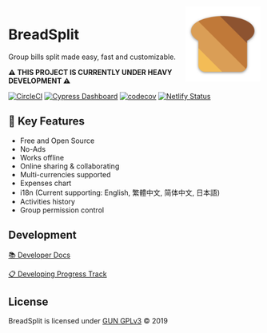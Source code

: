 <img src='./client/static/img/png/android-chrome-192x192.png' width='150' align='right'>

# BreadSplit

Group bills split made easy, fast and customizable.

**⚠ THIS PROJECT IS CURRENTLY UNDER HEAVY DEVELOPMENT ⚠**

[![CircleCI](https://circleci.com/gh/breadsplit/breadsplit/tree/dev.svg?style=svg)](https://circleci.com/gh/breadsplit/breadsplit/tree/dev)
[![Cypress Dashboard](https://img.shields.io/badge/cypress-dashboard-green.svg)](https://dashboard.cypress.io/#/projects/m9d7tr/runs)
[![codecov](https://codecov.io/gh/breadsplit/breadsplit/branch/master/graph/badge.svg)](https://codecov.io/gh/breadsplit/breadsplit)
[![Netlify Status](https://api.netlify.com/api/v1/badges/93608e39-4bf4-4781-95bc-6f69d6c173e1/deploy-status)](https://app.netlify.com/sites/breadsplit/deploys)

## 🌟 Key Features

- Free and Open Source
- No-Ads
- Works offline
- Online sharing & collaborating
- Multi-currencies supported
- Expenses chart
- i18n (Current supporting: English, 繁體中文, 简体中文, 日本語)
- Activities history
- Group permission control

## Development

[📚 Developer Docs](https://docs.breadsplit.com/)

[📋 Developing Progress Track](https://github.com/breadsplit/breadsplit/projects/1)

## License

BreadSplit is licensed under [GUN GPLv3](./LICENSE) © 2019
